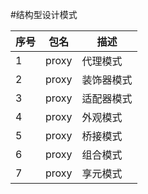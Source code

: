 #结构型设计模式

|序号|包名|描述|
|----|---|---|
|1|proxy|代理模式|
|2|proxy|装饰器模式|
|3|proxy|适配器模式|
|4|proxy|外观模式|
|5|proxy|桥接模式|
|6|proxy|组合模式|
|7|proxy|享元模式|
